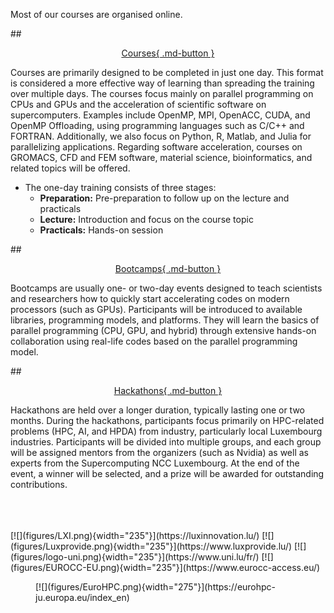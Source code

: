 Most of our courses are organised online.

##<u><p style="text-align: center;">[Courses](openmp/index.md){ .md-button }</p></u>

Courses are primarily designed to be completed in just one day. This format is considered a more effective way of learning than spreading the training over multiple days. The courses focus mainly on parallel programming on CPUs and GPUs and the acceleration of scientific software on supercomputers. Examples include OpenMP, MPI, OpenACC, CUDA, and OpenMP Offloading, using programming languages such as C/C++ and FORTRAN. Additionally, we also focus on Python, R, Matlab, and Julia for parallelizing applications. Regarding software acceleration, courses on GROMACS, CFD and FEM software, material science, bioinformatics, and related topics will be offered.

 - The one-day training consists of three stages:
     - **Preparation:** Pre-preparation to follow up on the lecture and practicals
     - **Lecture:** Introduction and focus on the course topic
     - **Practicals:** Hands-on session
     
##<u><p style="text-align: center;">[Bootcamps](Bootcamps/ai/introduction.md){ .md-button }</p></u>

Bootcamps are usually one- or two-day events designed to teach scientists and researchers how to quickly start accelerating codes on modern processors (such as GPUs). Participants will be introduced to available libraries, programming models, and platforms. They will learn the basics of parallel programming (CPU, GPU, and hybrid) through extensive hands-on collaboration using real-life codes based on the parallel programming model.

##<u><p style="text-align: center;">[Hackathons](Hackathons/hpda/introduction.md){ .md-button }</p></u>

Hackathons are held over a longer duration, typically lasting one or two months. During the hackathons, participants focus primarily on HPC-related problems (HPC, AI, and HPDA) from industry, particularly local Luxembourg industries. Participants will be divided into multiple groups, and each group will be assigned mentors from the organizers (such as Nvidia) as well as experts from the Supercomputing NCC Luxembourg. At the end of the event, a winner will be selected, and a prize will be awarded for outstanding contributions.

<br />
<br />
<br />
[![](figures/LXI.png){width="235"}](https://luxinnovation.lu/)
[![](figures/Luxprovide.png){width="235"}](https://www.luxprovide.lu/)
[![](figures/logo-uni.png){width="235"}](https://www.uni.lu/fr/)
[![](figures/EUROCC-EU.png){width="235"}](https://www.eurocc-access.eu/)
<figure markdown="span">
[![](figures/EuroHPC.png){width="275"}](https://eurohpc-ju.europa.eu/index_en)
</figure>


